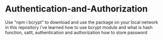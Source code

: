 # Authentication-and-Authorization
Use "npm i bcrypt" to download and use the package on your local network
in this repository i've learned how to use bcrypt module and what is hash function, satlt, authentication and authorization how to store password
